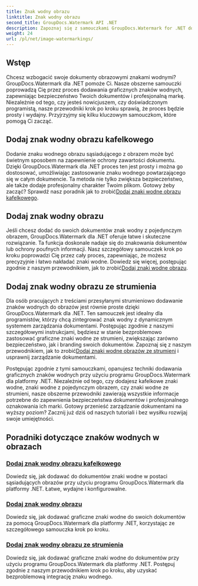 ```yaml
---
title: Znak wodny obrazu
linktitle: Znak wodny obrazu
second_title: GroupDocs.Watermark API .NET
description: Zapoznaj się z samouczkami GroupDocs.Watermark for .NET dotyczącymi dodawania znaków wodnych do obrazów. Poznaj metody krok po kroku zwiększające bezpieczeństwo dokumentu i budowanie marki.
weight: 24
url: /pl/net/image-watermarkings/
---
```

## Wstęp

Chcesz wzbogacić swoje dokumenty obrazowymi znakami wodnymi? GroupDocs.Watermark dla .NET pomoże Ci. Nasze obszerne samouczki poprowadzą Cię przez proces dodawania graficznych znaków wodnych, zapewniając bezpieczeństwo Twoich dokumentów i profesjonalną markę. Niezależnie od tego, czy jesteś nowicjuszem, czy doświadczonym programistą, nasze przewodniki krok po kroku sprawią, że proces będzie prosty i wydajny. Przyjrzyjmy się kilku kluczowym samouczkom, które pomogą Ci zacząć.

## Dodaj znak wodny obrazu kafelkowego
Dodanie znaku wodnego obrazu sąsiadującego z obrazem może być świetnym sposobem na zapewnienie ochrony zawartości dokumentu. Dzięki GroupDocs.Watermark dla .NET proces ten jest prosty i można go dostosować, umożliwiając zastosowanie znaku wodnego powtarzającego się w całym dokumencie. Ta metoda nie tylko zwiększa bezpieczeństwo, ale także dodaje profesjonalny charakter Twoim plikom. Gotowy żeby zacząć? Sprawdź nasz poradnik jak to zrobić[Dodaj znaki wodne obrazu kafelkowego](./add-tiled-image-watermark/).

## Dodaj znak wodny obrazu
 Jeśli chcesz dodać do swoich dokumentów znak wodny z pojedynczym obrazem, GroupDocs.Watermark dla .NET oferuje łatwe i skuteczne rozwiązanie. Ta funkcja doskonale nadaje się do znakowania dokumentów lub ochrony poufnych informacji. Nasz szczegółowy samouczek krok po kroku poprowadzi Cię przez cały proces, zapewniając, że możesz precyzyjnie i łatwo nakładać znaki wodne. Dowiedz się więcej, postępując zgodnie z naszym przewodnikiem, jak to zrobić[Dodaj znaki wodne obrazu](./add-image-watermark/).

## Dodaj znak wodny obrazu ze strumienia
Dla osób pracujących z treściami przesyłanymi strumieniowo dodawanie znaków wodnych do obrazów jest równie proste dzięki GroupDocs.Watermark dla .NET. Ten samouczek jest idealny dla programistów, którzy chcą zintegrować znak wodny z dynamicznym systemem zarządzania dokumentami. Postępując zgodnie z naszymi szczegółowymi instrukcjami, będziesz w stanie bezproblemowo zastosować graficzne znaki wodne ze strumieni, zwiększając zarówno bezpieczeństwo, jak i branding swoich dokumentów. Zapoznaj się z naszym przewodnikiem, jak to zrobić[Dodaj znaki wodne obrazów ze strumieni](./add-image-watermark-from-stream/) i usprawnij zarządzanie dokumentami.

Postępując zgodnie z tymi samouczkami, opanujesz techniki dodawania graficznych znaków wodnych przy użyciu programu GroupDocs.Watermark dla platformy .NET. Niezależnie od tego, czy dodajesz kafelkowe znaki wodne, znaki wodne z pojedynczym obrazem, czy znaki wodne ze strumieni, nasze obszerne przewodniki zawierają wszystkie informacje potrzebne do zapewnienia bezpieczeństwa dokumentów i profesjonalnego oznakowania ich marki. Gotowy przenieść zarządzanie dokumentami na wyższy poziom? Zacznij już dziś od naszych tutoriali i bez wysiłku rozwijaj swoje umiejętności.

## Poradniki dotyczące znaków wodnych w obrazach
### [Dodaj znak wodny obrazu kafelkowego](./add-tiled-image-watermark/)
Dowiedz się, jak dodawać do dokumentów znaki wodne w postaci sąsiadujących obrazów przy użyciu programu GroupDocs.Watermark dla platformy .NET. Łatwe, wydajne i konfigurowalne.
### [Dodaj znak wodny obrazu](./add-image-watermark/)
Dowiedz się, jak dodawać graficzne znaki wodne do swoich dokumentów za pomocą GroupDocs.Watermark dla platformy .NET, korzystając ze szczegółowego samouczka krok po kroku.
### [Dodaj znak wodny obrazu ze strumienia](./add-image-watermark-from-stream/)
Dowiedz się, jak dodawać graficzne znaki wodne do dokumentów przy użyciu programu GroupDocs.Watermark dla platformy .NET. Postępuj zgodnie z naszym przewodnikiem krok po kroku, aby uzyskać bezproblemową integrację znaku wodnego.